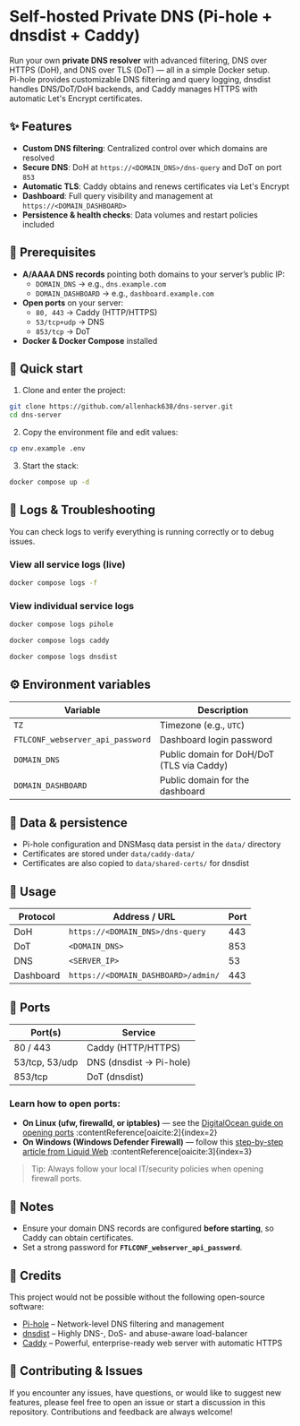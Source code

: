 # Self-hosted Private DNS (Pi-hole + dnsdist + Caddy)

Run your own **private DNS resolver** with advanced filtering, DNS over HTTPS (DoH), and DNS over TLS (DoT) — all in a simple Docker setup.  
Pi-hole provides customizable DNS filtering and query logging, dnsdist handles DNS/DoT/DoH backends, and Caddy manages HTTPS with automatic Let's Encrypt certificates.

## ✨ Features

- **Custom DNS filtering**: Centralized control over which domains are resolved
- **Secure DNS**: DoH at `https://<DOMAIN_DNS>/dns-query` and DoT on port `853`
- **Automatic TLS**: Caddy obtains and renews certificates via Let's Encrypt
- **Dashboard**: Full query visibility and management at `https://<DOMAIN_DASHBOARD>`
- **Persistence & health checks**: Data volumes and restart policies included

## 🔧 Prerequisites

- **A/AAAA DNS records** pointing both domains to your server’s public IP:
  - `DOMAIN_DNS` → e.g., `dns.example.com`
  - `DOMAIN_DASHBOARD` → e.g., `dashboard.example.com`
- **Open ports** on your server:
  - `80, 443` → Caddy (HTTP/HTTPS)
  - `53/tcp+udp` → DNS
  - `853/tcp` → DoT
- **Docker & Docker Compose** installed

## 🚀 Quick start

1. Clone and enter the project:

```bash
git clone https://github.com/allenhack638/dns-server.git
cd dns-server
```

2. Copy the environment file and edit values:

```bash
cp env.example .env
```

3. Start the stack:

```bash
docker compose up -d
```

## 📜 Logs & Troubleshooting

You can check logs to verify everything is running correctly or to debug issues.

### View all service logs (live)

```bash
docker compose logs -f
```

### View individual service logs

```bash
docker compose logs pihole
```

```bash
docker compose logs caddy
```

```bash
docker compose logs dnsdist
```

## ⚙️ Environment variables

| Variable                         | Description                               |
| -------------------------------- | ----------------------------------------- |
| `TZ`                             | Timezone (e.g., `UTC`)                    |
| `FTLCONF_webserver_api_password` | Dashboard login password                  |
| `DOMAIN_DNS`                     | Public domain for DoH/DoT (TLS via Caddy) |
| `DOMAIN_DASHBOARD`               | Public domain for the dashboard           |

## 💾 Data & persistence

- Pi-hole configuration and DNSMasq data persist in the `data/` directory
- Certificates are stored under `data/caddy-data/`
- Certificates are also copied to `data/shared-certs/` for dnsdist

## 📡 Usage

| Protocol  | Address / URL                       | Port |
| --------- | ----------------------------------- | ---- |
| DoH       | `https://<DOMAIN_DNS>/dns-query`    | 443  |
| DoT       | `<DOMAIN_DNS>`                      | 853  |
| DNS       | `<SERVER_IP>`                       | 53   |
| Dashboard | `https://<DOMAIN_DASHBOARD>/admin/` | 443  |

## 📍 Ports

| Port(s)        | Service                 |
| -------------- | ----------------------- |
| 80 / 443       | Caddy (HTTP/HTTPS)      |
| 53/tcp, 53/udp | DNS (dnsdist → Pi-hole) |
| 853/tcp        | DoT (dnsdist)           |

### Learn how to open ports:

- **On Linux (ufw, firewalld, or iptables)** — see the [DigitalOcean guide on opening ports](https://www.digitalocean.com/community/tutorials/opening-a-port-on-linux) :contentReference[oaicite:2]{index=2}
- **On Windows (Windows Defender Firewall)** — follow this [step-by-step article from Liquid Web](https://www.liquidweb.com/blog/open-a-port-in-windows-firewall-easily-safely/) :contentReference[oaicite:3]{index=3}

> Tip: Always follow your local IT/security policies when opening firewall ports.

## 📝 Notes

- Ensure your domain DNS records are configured **before starting**, so Caddy can obtain certificates.
- Set a strong password for **`FTLCONF_webserver_api_password`**.

## 🙌 Credits

This project would not be possible without the following open-source software:

- [Pi-hole](https://pi-hole.net/) – Network-level DNS filtering and management
- [dnsdist](https://dnsdist.org/) – Highly DNS-, DoS- and abuse-aware load-balancer
- [Caddy](https://caddyserver.com/) – Powerful, enterprise-ready web server with automatic HTTPS

## 🤝 Contributing & Issues

If you encounter any issues, have questions, or would like to suggest new features, please feel free to open an issue or start a discussion in this repository. Contributions and feedback are always welcome!

